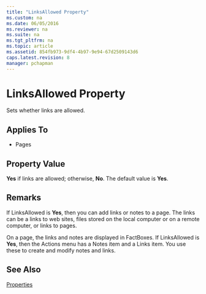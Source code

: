 ```yaml
---
title: "LinksAllowed Property"
ms.custom: na
ms.date: 06/05/2016
ms.reviewer: na
ms.suite: na
ms.tgt_pltfrm: na
ms.topic: article
ms.assetid: 854fb973-9df4-4b97-9e94-67d2509143d6
caps.latest.revision: 8
manager: pchapman
---
```

# LinksAllowed Property
Sets whether links are allowed.  
  
## Applies To  
  
-   Pages  
  
## Property Value  
 **Yes** if links are allowed; otherwise, **No**. The default value is **Yes**.  
  
## Remarks  
 If LinksAllowed is **Yes**, then you can add links or notes to a page. The links can be a links to web sites, files stored on the local computer or on a remote computer, or links to pages.  
  
 On a page, the links and notes are displayed in FactBoxes. If LinksAllowed is **Yes**, then the Actions menu has a Notes item and a Links item. You use these to create and modify notes and links.  
  
## See Also  
 [Properties](Properties.md)